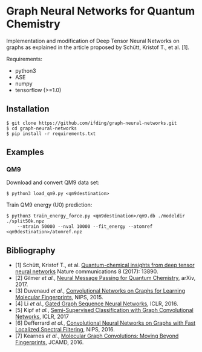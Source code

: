 # Graph Neural Networks for Quantum Chemistry

Implementation and modification of Deep Tensor Neural Networks on graphs as explained in the article proposed by Schütt, Kristof T., et al. [1].

Requirements:
- python3
- ASE
- numpy
- tensorflow (>=1.0)


## Installation

    $ git clone https://github.com/ifding/graph-neural-networks.git
    $ cd graph-neural-networks
    $ pip install -r requirements.txt


## Examples

### QM9

Download and convert QM9 data set:

    $ python3 load_qm9.py <qm9destination>

Train QM9 energy (U0) prediction:

    $ python3 train_energy_force.py <qm9destination>/qm9.db ./modeldir ./split50k.npz 
        --ntrain 50000 --nval 10000 --fit_energy --atomref <qm9destination>/atomref.npz

## Bibliography

- [1] Schütt, Kristof T., et al. [Quantum-chemical insights from deep tensor neural networks](https://www.nature.com/articles/ncomms13890.pdf) Nature communications 8 (2017): 13890.
- [2] Gilmer *et al.*, [Neural Message Passing for Quantum Chemistry](https://arxiv.org/pdf/1704.01212.pdf), arXiv, 2017.
- [3] Duvenaud *et al.*, [Convolutional Networks on Graphs for Learning Molecular Fingerprints](https://arxiv.org/abs/1606.09375), NIPS, 2015.
- [4] Li *et al.*, [Gated Graph Sequence Neural Networks](https://arxiv.org/abs/1511.05493), ICLR, 2016. 
- [5] Kipf *et al.*, [Semi-Supervised Classification with Graph Convolutional Networks](https://arxiv.org/abs/1609.02907), ICLR, 2017
- [6] Defferrard *et al.*, [Convolutional Neural Networks on Graphs with Fast Localized Spectral Filtering](https://arxiv.org/abs/1606.09375), NIPS, 2016. 
- [7] Kearnes *et al.*, [Molecular Graph Convolutions: Moving Beyond Fingerprints](https://arxiv.org/abs/1603.00856), JCAMD, 2016. 